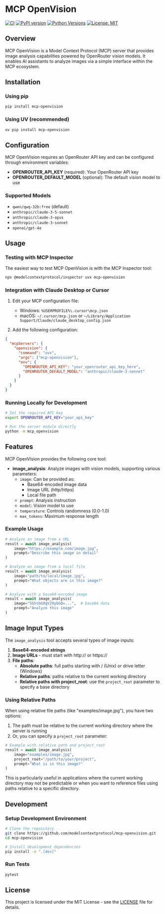# MCP OpenVision

[![CI](https://github.com/Nazruden/mcp-openvision/actions/workflows/ci.yml/badge.svg)](https://github.com/Nazruden/mcp-openvision/actions/workflows/ci.yml)
[![PyPI version](https://img.shields.io/pypi/v/mcp-openvision.svg)](https://pypi.org/project/mcp-openvision/)
[![Python Versions](https://img.shields.io/pypi/pyversions/mcp-openvision.svg)](https://pypi.org/project/mcp-openvision/)
[![License: MIT](https://img.shields.io/badge/License-MIT-yellow.svg)](https://opensource.org/licenses/MIT)

## Overview

MCP OpenVision is a Model Context Protocol (MCP) server that provides image analysis capabilities powered by OpenRouter vision models. It enables AI assistants to analyze images via a simple interface within the MCP ecosystem.

## Installation

### Using pip

```bash
pip install mcp-openvision
```

### Using UV (recommended)

```bash
uv pip install mcp-openvision
```

## Configuration

MCP OpenVision requires an OpenRouter API key and can be configured through environment variables:

- **OPENROUTER_API_KEY** (required): Your OpenRouter API key
- **OPENROUTER_DEFAULT_MODEL** (optional): The default vision model to use

### Supported Models

- `qwen/qwq-32b:free` (default)
- `anthropic/claude-3-5-sonnet`
- `anthropic/claude-3-opus`
- `anthropic/claude-3-sonnet`
- `openai/gpt-4o`

## Usage

### Testing with MCP Inspector

The easiest way to test MCP OpenVision is with the MCP Inspector tool:

```bash
npx @modelcontextprotocol/inspector uvx mcp-openvision
```

### Integration with Claude Desktop or Cursor

1. Edit your MCP configuration file:

   - Windows: `%USERPROFILE%\.cursor\mcp.json`
   - macOS: `~/.cursor/mcp.json` or `~/Library/Application Support/Claude/claude_desktop_config.json`

2. Add the following configuration:

```json
{
  "mcpServers": {
    "openvision": {
      "command": "uvx",
      "args": ["mcp-openvision"],
      "env": {
        "OPENROUTER_API_KEY": "your_openrouter_api_key_here",
        "OPENROUTER_DEFAULT_MODEL": "anthropic/claude-3-sonnet"
      }
    }
  }
}
```

### Running Locally for Development

```bash
# Set the required API key
export OPENROUTER_API_KEY="your_api_key"

# Run the server module directly
python -m mcp_openvision
```

## Features

MCP OpenVision provides the following core tool:

- **image_analysis**: Analyze images with vision models, supporting various parameters:
  - `image`: Can be provided as:
    - Base64-encoded image data
    - Image URL (http/https)
    - Local file path
  - `prompt`: Analysis instruction
  - `model`: Vision model to use
  - `temperature`: Controls randomness (0.0-1.0)
  - `max_tokens`: Maximum response length

### Example Usage

```python
# Analyze an image from a URL
result = await image_analysis(
    image="https://example.com/image.jpg",
    prompt="Describe this image in detail"
)

# Analyze an image from a local file
result = await image_analysis(
    image="path/to/local/image.jpg",
    prompt="What objects are in this image?"
)

# Analyze with a base64-encoded image
result = await image_analysis(
    image="SGVsbG8gV29ybGQ=...",  # base64 data
    prompt="Analyze this image"
)
```

## Image Input Types

The `image_analysis` tool accepts several types of image inputs:

1. **Base64-encoded strings**
2. **Image URLs** - must start with http:// or https://
3. **File paths**:
   - **Absolute paths**: full paths starting with / (Unix) or drive letter (Windows)
   - **Relative paths**: paths relative to the current working directory
   - **Relative paths with project_root**: use the `project_root` parameter to specify a base directory

### Using Relative Paths

When using relative file paths (like "examples/image.jpg"), you have two options:

1. The path must be relative to the current working directory where the server is running
2. Or, you can specify a `project_root` parameter:

```python
# Example with relative path and project_root
result = await image_analysis(
    image="examples/image.jpg",
    project_root="/path/to/your/project",
    prompt="What is in this image?"
)
```

This is particularly useful in applications where the current working directory may not be predictable or when you want to reference files using paths relative to a specific directory.

## Development

### Setup Development Environment

```bash
# Clone the repository
git clone https://github.com/modelcontextprotocol/mcp-openvision.git
cd mcp-openvision

# Install development dependencies
pip install -e ".[dev]"
```

### Run Tests

```bash
pytest
```

## License

This project is licensed under the MIT License - see the [LICENSE](LICENSE) file for details.
